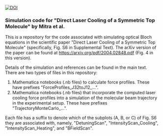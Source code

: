 [![DOI](https://zenodo.org/badge/272850819.svg)](https://zenodo.org/badge/latestdoi/272850819)

### Simulation code for "Direct Laser Cooling of a Symmetric Top Molecule" by Mitra et al.
This is a repository for the code associated with simulating optical Bloch equations in the scientific paper "Direct Laser Cooling of a Symmetric Top Molecule" (specifically, Fig. S6 in Supplemental Text). The arXiv version of the paper can be found at https://arxiv.org/pdf/2004.02848.pdf (Fig. 4 in this version).

Details of the simulation and references can be found in the main text. There are two types of files in this repository:

1. Mathematica notebooks (.nb files) to calculate force profiles. These have prefixes "ForceProfiles_J32toJ12_...".
2. Mathematica notebooks (.nb files) that incorporate the computed laser cooling force profiles into a simulation of the molecular beam trajectory in the experimental setup. These have prefixes "TrajectoryMonteCarlo_...".

Each file has a suffix to denote which of the subplots (A, B, or C) of Fig. S6 they are associated with, namely, "DetuningScan", "IntensityScan_Cooling", "IntensityScan_Heating", and "BFieldScan".
